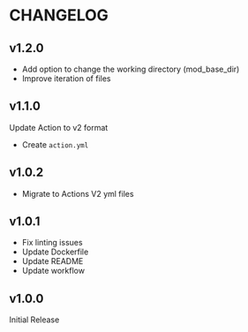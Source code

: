 # CHANGELOG

## v1.2.0

- Add option to change the working directory (mod_base_dir)
- Improve iteration of files

## v1.1.0

Update Action to v2 format

- Create `action.yml`

## v1.0.2

- Migrate to Actions V2 yml files

## v1.0.1

- Fix linting issues
- Update Dockerfile
- Update README
- Update workflow

## v1.0.0

Initial Release
